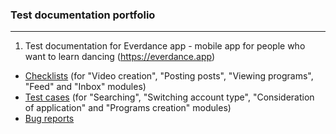 ### Test documentation portfolio
---
1. Test documentation for Everdance app - mobile app for people who want to learn dancing (https://everdance.app)
+ [Checklists](https://github.com/andrew-vashkevich/Portfolio/blob/d99ef3a2c6168600f5e42f171db2cc7fd21924e8/Check%20List_Everdance_G1.xlsx) (for "Video creation", "Posting posts", "Viewing programs", "Feed" and "Inbox" modules)
+ [Test cases](https://github.com/andrew-vashkevich/Portfolio/blob/21caa1b7e3866d0c09129fa8c199846e1f8805e6/Smoke%20Test%20Cases_Everdance_G1.xlsx) (for "Searching", "Switching account type", "Consideration of application" and "Programs creation" modules)
+ [Bug reports](https://github.com/andrew-vashkevich/Portfolio/blob/21caa1b7e3866d0c09129fa8c199846e1f8805e6/Bug%20reports_Everdance_G1.xlsx)

